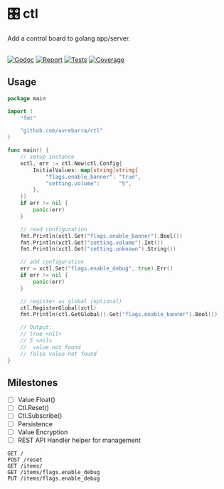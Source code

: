 <div class="info" align="left">
  <h1 class="name">🎛️ ctl</h1>
  Add a control board to golang app/server.
  <br>
  <br>

[![Godoc][godoc-image]][godoc-url]
[![Report][report-image]][report-url]
[![Tests][tests-image]][tests-url]
[![Coverage][coverage-image]][coverage-url]

</div>

## Usage
```go
package main

import (
	"fmt"

	"github.com/avrebarra/ctl"
)

func main() {
	// setup instance
	xctl, err := ctl.New(ctl.Config{
		InitialValues: map[string]string{
			"flags.enable_banner": "true",
			"setting.volume":      "5",
		},
	})
	if err != nil {
		panic(err)
	}

	// read configuration
	fmt.Println(xctl.Get("flags.enable_banner").Bool())
	fmt.Println(xctl.Get("setting.volume").Int())
	fmt.Println(xctl.Get("setting.unknown").String())

	// add configuration
	err = xctl.Set("flags.enable_debug", true).Err()
	if err != nil {
		panic(err)
	}

	// register as global (optional)
	ctl.RegisterGlobal(xctl)
	fmt.Println(ctl.GetGlobal().Get("flags.enable_banner").Bool())

	// Output:
	// true <nil>
	// 5 <nil>
	//  value not found
	// false value not found
}
```

## Milestones
- [ ] Value.Float()
- [ ] Ctl.Reset()
- [ ] Ctl.Subscribe()
- [ ] Persistence
- [ ] Value Encryption
- [ ] REST API Handler helper for management

```
GET /
POST /reset
GET /items/
GET /items/flags.enable_debug
PUT /items/flags.enable_debug
```

[godoc-image]: https://godoc.org/github.com/avrebarra/minimok?status.svg
[godoc-url]: https://godoc.org/github.com/avrebarra/minimok
[report-image]: https://goreportcard.com/badge/github.com/avrebarra/minimok
[report-url]: https://goreportcard.com/report/github.com/avrebarra/minimok
[tests-image]: https://cloud.drone.io/api/badges/avrebarra/minimok/status.svg
[tests-url]: https://cloud.drone.io/avrebarra/minimok
[coverage-image]: https://codecov.io/gh/avrebarra/minimok/graph/badge.svg
[coverage-url]: https://codecov.io/gh/avrebarra/minimok
[sponsor-image]: https://img.shields.io/badge/github-donate-green.svg